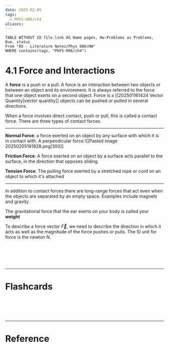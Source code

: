```yaml
---
date: 2025-02-05
tags:
  - PHYS-006/ch4
aliases:
---
```


```dataview
TABLE WITHOUT ID file.link AS Name pages, Hw-Problems as Problems, Due, status
From "05 - Literature Notes/Phys 006/HW"
WHERE contains(tags, "PHYS-006/ch4")
```
# 4.1 Force and Interactions
A **force** is a push or a pull. A force is an interaction between two objects or between an object and its environment. It is always referred to the force that one object exerts on a second object. Force is a [[202501161424 Vector Quantity|vector quantity]] objects can be pushed or pulled in several directions.

When a force involves direct contact, push or pull, this is called a  contact force. There are three types of contact forces.

---
**Normal Force**: a force exerted on an object by any surface with which it is in contact with. A perpendicular force
![[Pasted image 20250205191928.png|300]]

**Friction Force**: A force exerted on an object by a surface acts parallel to the surface, in the direction that opposes sliding.

**Tension Force**: The pulling force exerted by a stretched rope or cord on an object to which it's attached

---
In addition  to contact forces there are long-range forces that act even when the objects are separated by an empty space. Examples include magnets and gravity.

The gravitational force that the ear exerts on your body is called your **weight**

To describe a force vector $\overrightarrow{F}$, we need to describe the direction in which it acts as well as the magnitude of the force pushes or pulls. The SI unit for force is the newton N.


# ‌
---
# Flashcards


# ‌
---
# Reference
